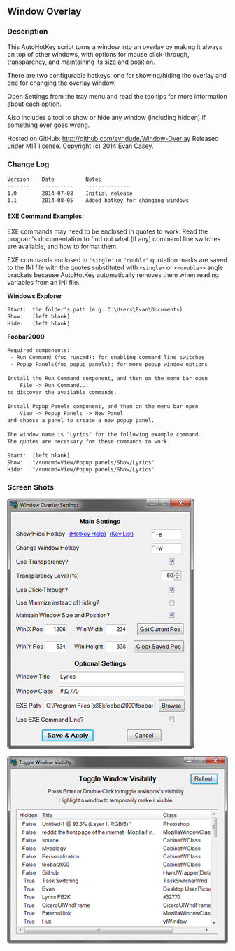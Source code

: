 ## Window Overlay

### Description
This AutoHotKey script turns a window into an overlay by making it always on top of other windows, with options for mouse click-through, transparency, and maintaining its size and position.

There are two configurable hotkeys: one for showing/hiding the overlay and one for changing the overlay window.

Open Settings from the tray menu and read the tooltips for more information about each option.

Also includes a tool to show or hide any window (including hidden) if something ever goes wrong.

Hosted on GitHub: http://github.com/evndude/Window-Overlay
Released under MIT license. Copyright (c) 2014 Evan Casey.

### Change Log
```
Version    Date          Notes
-------    ----------    --------------
1.0        2014-07-08    Initial release
1.1        2014-08-05    Added hotkey for changing windows
```

#### EXE Command Examples:
EXE commands may need to be enclosed in quotes to work. Read the program's documentation to find out what (if any) command line switches are available, and how to format them.

EXE commands enclosed in `'single'` or `"double"` quotation marks are saved to the INI file with the quotes substituted with `<single>` or `<<double>>` angle brackets because AutoHotKey automatically removes them when reading variables from an INI file.

**Windows Explorer**
```
Start:  the folder's path (e.g. C:\Users\Evan\Documents)
Show:   [left blank]
Hide:   [left blank]
```

**Foobar2000**
```
Required components:
 - Run Command (foo_runcmd): for enabling command line switches
 - Popup Panels(foo_popup_panels): for more popup window options
 
Install the Run Command component, and then on the menu bar open
	File -> Run Command...
to discover the available commands.

Install Popup Panels component, and then on the menu bar open
	View -> Popup Panels -> New Panel
and choose a panel to create a new popup panel.

The window name is "Lyrics" for the following example command.
The quotes are necessary for these commands to work.

Start: 	[left blank]
Show: 	"/runcmd=View/Popup panels/Show/Lyrics"
Hide: 	"/runcmd=View/Popup panels/Show/Lyrics"
```

### Screen Shots
![Settings](https://raw.githubusercontent.com/evndude/evndude.github.io/master/Windows-Overlay_files/Settings.png)

![Toggle Window Visibility](https://raw.githubusercontent.com/evndude/evndude.github.io/master/Windows-Overlay_files/ToggleWindowVisibility.png)
